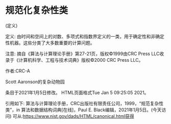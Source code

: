# 规范化复杂性类


(定义)



定义:
由时间和空间上的对数、多项式和指数界定义的一类，用于确定性和非确定性机器。这些分类了大多数重要的计算问题。



注意:
摘自《算法与计算理论手册》第27-21页，版权©1999由CRC Press LLC收录于《计算机科学、工程与技术词典》版权©2000 CRC Press LLC。


作者:CRC-A


Scott Aaronson的复杂动物园








条目于2021年1月5日修改。
HTML页面格式Tue Jan 5 09:25:05 2021。



引用如下:
算法与计算理论手册，CRC出版社有限责任公司，1999，“规范复杂性类”，in
算法和数据结构词典[在线]，Paul E. Black编辑，2021年1月5日。(今天访问)
可从:https://www.nist.gov/dads/HTML/canonical.html获得